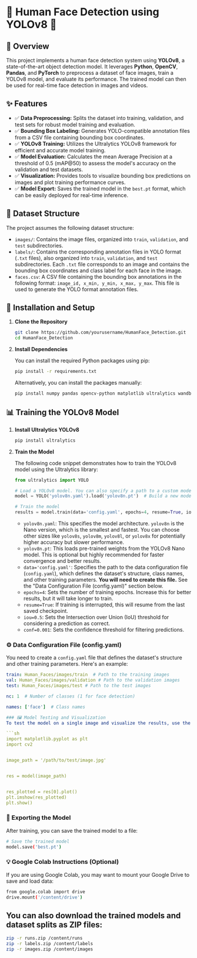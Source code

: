 # 🌟 Human Face Detection using YOLOv8 🌟

## 📌 Overview

This project implements a human face detection system using **YOLOv8**, a state-of-the-art object detection model. It leverages **Python**, **OpenCV**, **Pandas**, and **PyTorch** to preprocess a dataset of face images, train a YOLOv8 model, and evaluate its performance. The trained model can then be used for real-time face detection in images and videos.

## ✨ Features

-   ✅ **Data Preprocessing:** Splits the dataset into training, validation, and test sets for robust model training and evaluation.
-   ✅ **Bounding Box Labeling:** Generates YOLO-compatible annotation files from a CSV file containing bounding box coordinates.
-   ✅ **YOLOv8 Training:** Utilizes the Ultralytics YOLOv8 framework for efficient and accurate model training.
-   ✅ **Model Evaluation:** Calculates the mean Average Precision at a threshold of 0.5 (mAP@50) to assess the model's accuracy on the validation and test datasets.
-   ✅ **Visualization:** Provides tools to visualize bounding box predictions on images and plot training performance curves.
-   ✅ **Model Export:** Saves the trained model in the `best.pt` format, which can be easily deployed for real-time inference.

## 📁 Dataset Structure

The project assumes the following dataset structure:


-   `images/`: Contains the image files, organized into `train`, `validation`, and `test` subdirectories.
-   `labels/`: Contains the corresponding annotation files in YOLO format (`.txt` files), also organized into `train`, `validation`, and `test` subdirectories. Each `.txt` file corresponds to an image and contains the bounding box coordinates and class label for each face in the image.
-   `faces.csv`: A CSV file containing the bounding box annotations in the following format: `image_id, x_min, y_min, x_max, y_max`. This file is used to generate the YOLO format annotation files.

## 🚀 Installation and Setup

1.  **Clone the Repository**

    ```bash
    git clone https://github.com/yourusername/HumanFace_Detection.git
    cd HumanFace_Detection
    ```

2.  **Install Dependencies**

    You can install the required Python packages using pip:

    ```bash
    pip install -r requirements.txt
    ```

    Alternatively, you can install the packages manually:

    ```bash
    pip install numpy pandas opencv-python matplotlib ultralytics wandb
    ```

## 📊 Training the YOLOv8 Model

1.  **Install Ultralytics YOLOv8**

    ```bash
    pip install ultralytics
    ```

2.  **Train the Model**

    The following code snippet demonstrates how to train the YOLOv8 model using the Ultralytics library:

    ```python
    from ultralytics import YOLO

    # Load a YOLOv8 model. You can also specify a path to a custom model, e.g., 'path/to/best.pt'
    model = YOLO('yolov8n.yaml').load('yolov8n.pt')  # Build a new model from scratch and transfer weights

    # Train the model
    results = model.train(data='config.yaml', epochs=4, resume=True, iou=0.5, conf=0.001)
    ```

    -   `yolov8n.yaml`: This specifies the model architecture. `yolov8n` is the Nano version, which is the smallest and fastest. You can choose other sizes like `yolov8s`, `yolov8m`, `yolov8l`, or `yolov8x` for potentially higher accuracy but slower performance.
    -   `yolov8n.pt`: This loads pre-trained weights from the YOLOv8 Nano model. This is optional but highly recommended for faster convergence and better results.
    -   `data='config.yaml'`: Specifies the path to the data configuration file (`config.yaml`), which defines the dataset's structure, class names, and other training parameters. **You will need to create this file.** See the "Data Configuration File (config.yaml)" section below.
    -   `epochs=4`: Sets the number of training epochs. Increase this for better results, but it will take longer to train.
    -   `resume=True`: If training is interrupted, this will resume from the last saved checkpoint.
    -   `iou=0.5`: Sets the Intersection over Union (IoU) threshold for considering a prediction as correct.
    -   `conf=0.001`: Sets the confidence threshold for filtering predictions.

### ⚙️ Data Configuration File (config.yaml)

You need to create a `config.yaml` file that defines the dataset's structure and other training parameters. Here's an example:

```yaml
train: Human_Faces/images/train  # Path to the training images
val: Human_Faces/images/validation # Path to the validation images
test: Human_Faces/images/test # Path to the test images

nc: 1  # Number of classes (1 for face detection)

names: ['face']  # Class names

### 🖼️ Model Testing and Visualization
To test the model on a single image and visualize the results, use the following code:

```sh
import matplotlib.pyplot as plt
import cv2


image_path = '/path/to/test/image.jpg'


res = model(image_path)


res_plotted = res[0].plot()
plt.imshow(res_plotted)
plt.show()
```

### 💾 Exporting the Model
After training, you can save the trained model to a file:

```sh
# Save the trained model
model.save('best.pt')
```

### 💡 Google Colab Instructions (Optional)
If you are using Google Colab, you may want to mount your Google Drive to save and load data:

```sh
from google.colab import drive
drive.mount('/content/drive')
```

## You can also download the trained models and dataset splits as ZIP files:

```sh
zip -r runs.zip /content/runs
zip -r labels.zip /content/labels
zip -r images.zip /content/images
```
